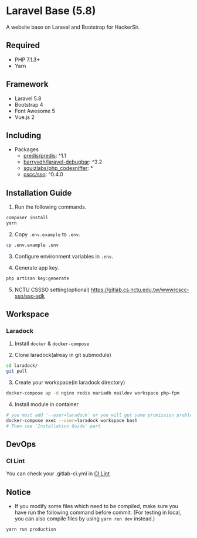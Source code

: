 # Laravel Base (5.8)
A website base on Laravel and Bootstrap for HackerSir.

## Required
- PHP 7.1.3+
- Yarn

## Framework
- Laravel 5.8
- Bootstrap 4
- Font Awesome 5
- Vue.js 2

## Including
- Packages
  - [predis/predis](https://github.com/nrk/predis): ^1.1
  - [barryvdh/laravel-debugbar](https://github.com/barryvdh/laravel-debugbar): ^3.2
  - [squizlabs/php_codesniffer](https://github.com/squizlabs/PHP_CodeSniffer): *
  - [cscc/sso](https://gitlab.cs.nctu.edu.tw/www/cscc-sso/sso-sdk): ^0.4.0

## Installation Guide
1. Run the following commands.
```bash
composer install
yarn
```

2. Copy `.env.example` to `.env`.
```bash
cp .env.example .env
```

3. Configure environment variables in `.env`.

4. Generate app key.
```bash
php artisan key:generate
```

5. NCTU CSSSO setting(optional)
https://gitlab.cs.nctu.edu.tw/www/cscc-sso/sso-sdk

## Workspace
### Laradock
1. Install `docker` & `docker-compose`

2. Clone laradock(alreay in git submodule)
```bash
cd laradock/
git pull
```

3. Create your workspace(in laradock directory)
```bash
docker-compose up -d nginx redis mariadb maildev workspace php-fpm
```

4. Install module in container
```bash
# you must add '--user=laradock' or you will get some promission problem
docker-compose exec --user=laradock workspace bash
# Then see 'Installation Guide' part
```

## DevOps
### CI Lint
You can check your .gitlab-ci.yml in [CI Lint](https://gitlab.cs.nctu.edu.tw/www/www-repo-template/-/ci/lint)

## Notice
- If you modify some files which need to be compiled, make sure you have run the following command before commit.
(For testing in local, you can also compile files by using `yarn run dev` instead.)
```bash
yarn run production
```